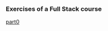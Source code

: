 ### Exercises of a Full Stack course
[part0](https://github.com/yumoL/full_stack_exercises/tree/master/part0)

